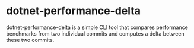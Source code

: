 # dotnet-performance-delta

dotnet-performance-delta is a simple CLI tool that compares performance
benchmarks from two individual commits and computes a delta between these
two commits.
